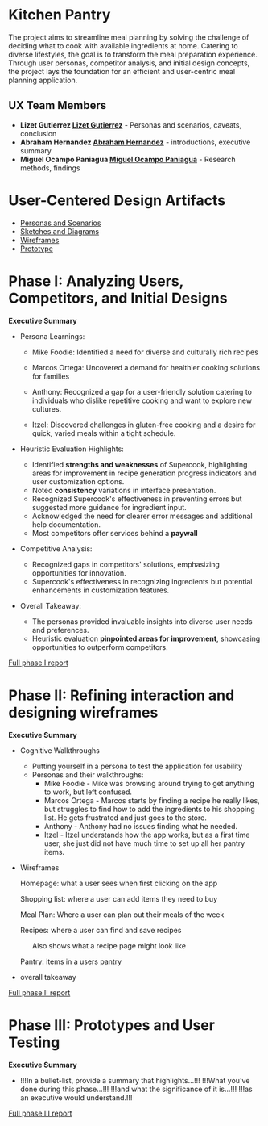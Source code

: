 # Kitchen Pantry

The project aims to streamline meal planning by solving the challenge of deciding what to cook with available ingredients at home. Catering to diverse lifestyles, the goal is to transform the meal preparation experience. Through user personas, competitor analysis, and initial design concepts, the project lays the foundation for an efficient and user-centric meal planning application.

## UX Team Members

* **Lizet Gutierrez [Lizet Gutierrez](https://github.com/lizetg)** - Personas and scenarios, caveats, conclusion
* **Abraham Hernandez [Abraham Hernandez](https://github.com/AbramHernandez)** - introductions, executive summary
* **Miguel Ocampo Paniagua [Miguel Ocampo Paniagua](https://github.com/Miguel9088)** - Research methods, findings

# User-Centered Design Artifacts
 
* [Personas and Scenarios](personas/)
* [Sketches and Diagrams](sketches/)
* [Wireframes](wireframes/)
* [Prototype](https://www.youtube.com/watch?v=Z1lJIoeKL8o)

# Phase I: Analyzing Users, Competitors, and Initial Designs

**Executive Summary**

* Persona Learnings:

  * Mike Foodie: Identified a need for diverse and culturally rich recipes

  * Marcos Ortega: Uncovered a demand for healthier cooking solutions for families

  * Anthony: Recognized a gap for a user-friendly solution catering to individuals who dislike repetitive cooking and want to explore new cultures.

  * Itzel: Discovered challenges in gluten-free cooking and a desire for quick, varied meals within a tight schedule.

* Heuristic Evaluation Highlights:

  * Identified **strengths and weaknesses** of Supercook, highlighting areas for improvement in recipe generation progress indicators and user customization options.
  * Noted **consistency** variations in interface presentation.
  * Recognized Supercook's effectiveness in preventing errors but suggested more guidance for ingredient input.
  * Acknowledged the need for clearer error messages and additional help documentation.
  * Most competitors offer services behind a **paywall**

* Competitive Analysis:

  * Recognized gaps in competitors' solutions, emphasizing opportunities for innovation.
  * Supercook's effectiveness in recognizing ingredients but potential enhancements in customization features.

* Overall Takeaway:
  
  * The personas provided invaluable insights into diverse user needs and preferences.
  * Heuristic evaluation **pinpointed areas for improvement**, showcasing opportunities to outperform competitors. 

[Full phase I report](phaseI/)

# Phase II: Refining interaction and designing wireframes

**Executive Summary**

* Cognitive Walkthroughs
  * Putting yourself in a persona to test the application for usability
  * Personas and their walkthroughs:
     * Mike Foodie - Mike was browsing around trying to get anything to work, but left confused.
     * Marcos Ortega - Marcos starts by finding a recipe he really likes, but struggles to find how to add the ingredients to his shopping list. He gets frustrated and just goes to the store.
     * Anthony - Anthony had no issues finding what he needed.
     * Itzel - Itzel understands how the app works, but as a first time user, she just did not have much time to set up all her pantry items.
       
* Wireframes
 <ul> Homepage: what a user sees when first clicking on the app</ul>
 <ul> Shopping list: where a user can add items they need to buy</ul>
 <ul> Meal Plan: Where a user can plan out their meals of the week</ul>
 <ul> Recipes: where a user can find and save recipes</ul>
    <ul><ul> Also shows what a recipe page might look like</ul></ul>
 <ul> Pantry: items in a users pantry</ul>


* overall takeaway

[Full phase II report](phaseII/)

# Phase III: Prototypes and User Testing

**Executive Summary**
* !!!In a bullet-list, provide a summary that highlights...!!!
!!!What you've done during this phase...!!!
!!!and what the significance of it is...!!!
!!!as an executive would understand.!!!

[Full phase III report](phaseIII/)
